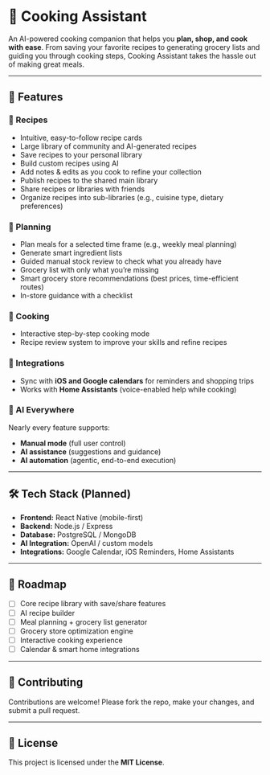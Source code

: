 # 🍳 Cooking Assistant  

An AI-powered cooking companion that helps you **plan, shop, and cook with ease**. From saving your favorite recipes to generating grocery lists and guiding you through cooking steps, Cooking Assistant takes the hassle out of making great meals.  

---

## 🚀 Features  

### 📖 Recipes  
- Intuitive, easy-to-follow recipe cards  
- Large library of community and AI-generated recipes  
- Save recipes to your personal library  
- Build custom recipes using AI  
- Add notes & edits as you cook to refine your collection  
- Publish recipes to the shared main library  
- Share recipes or libraries with friends  
- Organize recipes into sub-libraries (e.g., cuisine type, dietary preferences)  

### 📅 Planning  
- Plan meals for a selected time frame (e.g., weekly meal planning)  
- Generate smart ingredient lists  
- Guided manual stock review to check what you already have  
- Grocery list with only what you’re missing  
- Smart grocery store recommendations (best prices, time-efficient routes)  
- In-store guidance with a checklist  

### 🍴 Cooking  
- Interactive step-by-step cooking mode  
- Recipe review system to improve your skills and refine recipes  

### 🔗 Integrations  
- Sync with **iOS and Google calendars** for reminders and shopping trips  
- Works with **Home Assistants** (voice-enabled help while cooking)  

### 🧠 AI Everywhere  
Nearly every feature supports:  
- **Manual mode** (full user control)  
- **AI assistance** (suggestions and guidance)  
- **AI automation** (agentic, end-to-end execution)  

---

## 🛠️ Tech Stack (Planned)  
- **Frontend:** React Native (mobile-first)  
- **Backend:** Node.js / Express  
- **Database:** PostgreSQL / MongoDB  
- **AI Integration:** OpenAI / custom models  
- **Integrations:** Google Calendar, iOS Reminders, Home Assistants  

---

## 📌 Roadmap  
- [ ] Core recipe library with save/share features  
- [ ] AI recipe builder  
- [ ] Meal planning + grocery list generator  
- [ ] Grocery store optimization engine  
- [ ] Interactive cooking experience  
- [ ] Calendar & smart home integrations  

---

## 🤝 Contributing  
Contributions are welcome! Please fork the repo, make your changes, and submit a pull request.  

---

## 📜 License  
This project is licensed under the **MIT License**.  
